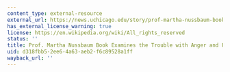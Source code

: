 ```yaml
---
content_type: external-resource
external_url: https://news.uchicago.edu/story/prof-martha-nussbaum-book-examines-trouble-anger-and-forgiveness
has_external_license_warning: true
license: https://en.wikipedia.org/wiki/All_rights_reserved
status: ''
title: Prof. Martha Nussbaum Book Examines the Trouble with Anger and Forgiveness
uid: d318fbb5-2ee6-4a63-aeb2-f6c89528a1ff
wayback_url: ''
---
```

